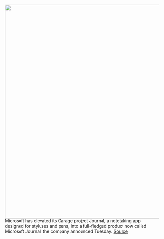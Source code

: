 <img src='https://cdn.vox-cdn.com/thumbor/korQEA8KhFO24fTUR7_kgFVEDZ0=/0x0:2040x1360/1200x800/filters:focal(857x517:1183x843)/cdn.vox-cdn.com/uploads/chorus_image/image/70714471/acastro_180226_0001.0.jpg' width='700px' /><br/>
Microsoft has elevated its Garage project Journal, a notetaking app designed for styluses and pens, into a full-fledged product now called Microsoft Journal, the company announced Tuesday.
<a href='https://www.theverge.com/2022/4/5/23012164/microsoft-journal-garage-pen-first-notetaking-fully-supported-app'> Source <a/>